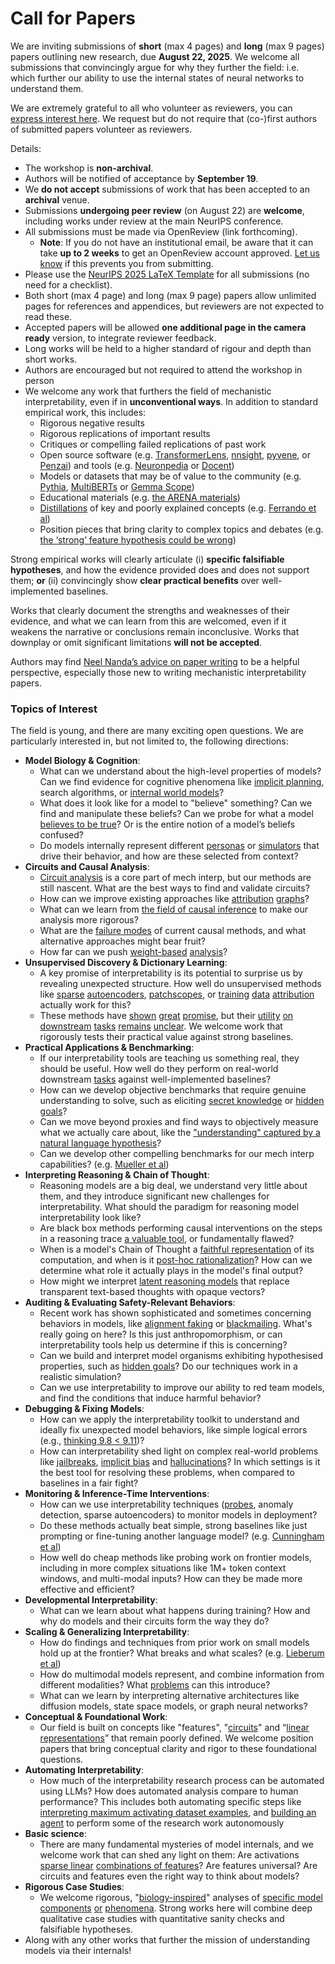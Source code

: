 # Call for Papers
We are inviting submissions of **short** (max 4 pages) and **long** (max 9 pages) papers outlining new research, due **August 22, 2025**. We welcome all submissions that convincingly argue for why they further the field: i.e. which further our ability to use the internal states of neural networks to understand them. 

We are extremely grateful to all who volunteer as reviewers, you can [express interest here](https://www.google.com/url?q=https://docs.google.com/forms/d/e/1FAIpQLSdiw1SJllzoTz_nqzDTzTOGb9DV3W_truQyh-WvYj_QGIi7Mg/viewform?usp%3Ddialog&sa=D&source=editors&ust=1753708415092315&usg=AOvVaw0DO5ELrSP9gzIGz3T2Aol-). We request but do not require that (co-)first authors of submitted papers volunteer as reviewers. 

Details: 
* The workshop is **non-archival**.
* Authors will be notified of acceptance by **September 19**.
* We **do not accept** submissions of work that has been accepted to an **archival** venue.
* Submissions **undergoing peer review** (on August 22) are **welcome**, including works under review at the main NeurIPS conference.
* All submissions must be made via OpenReview (link forthcoming).
  * **Note**: If you do not have an institutional email, be aware that it can take **up to 2 weeks** to get an OpenReview account approved. [Let us know](mailto:neurips2025@mechinterpworkshop.com) if this prevents you from submitting.
* Please use the [NeurIPS 2025 LaTeX Template](https://www.google.com/url?q=https://media.neurips.cc/Conferences/NeurIPS2025/Styles.zip&sa=D&source=editors&ust=1753708415093883&usg=AOvVaw3dJfbsvBPQKMxC7jMPK-OG) for all submissions (no need for a checklist).
* Both short (max 4 page) and long (max 9 page) papers allow unlimited pages for references and appendices, but reviewers are not expected to read these.
* Accepted papers will be allowed **one additional page in the camera ready** version, to integrate reviewer feedback.
* Long works will be held to a higher standard of rigour and depth than short works.
* Authors are encouraged but not required to attend the workshop in person
* We welcome any work that furthers the field of mechanistic interpretability, even if in **unconventional ways**. In addition to standard empirical work, this includes:
  * Rigorous negative results
  * Rigorous replications of important results
  * Critiques or compelling failed replications of past work
  * Open source software (e.g. [TransformerLens](https://www.google.com/url?q=https://github.com/neelnanda-io/TransformerLens&sa=D&source=editors&ust=1753708415095134&usg=AOvVaw1LKAawW4BBPXBaCOP4yCpZ), [nnsight](https://www.google.com/url?q=https://github.com/ndif-team/nnsight&sa=D&source=editors&ust=1753708415095272&usg=AOvVaw1FTQmdDUrN9o4IogINw1bU), [pyvene](https://www.google.com/url?q=https://github.com/stanfordnlp/pyvene/tree/main/pyvene/models/mlp&sa=D&source=editors&ust=1753708415095415&usg=AOvVaw0ZCapNYXwoZalmDz00D05F), or [Penzai](https://www.google.com/url?q=https://github.com/google-deepmind/penzai&sa=D&source=editors&ust=1753708415095558&usg=AOvVaw0TV_juFBFgfPLF63vlClEL)) and tools (e.g. [Neuronpedia](https://www.google.com/url?q=http://neuronpedia.org&sa=D&source=editors&ust=1753708415095676&usg=AOvVaw0mckI3pfnMFZt6JmSWZVLO) or [Docent](https://www.google.com/url?q=https://transluce.org/introducing-docent&sa=D&source=editors&ust=1753708415095824&usg=AOvVaw04D_Ftl__IVJlOdk48on07))
  * Models or datasets that may be of value to the community (e.g. [Pythia](https://www.google.com/url?q=https://arxiv.org/abs/2304.01373&sa=D&source=editors&ust=1753708415096019&usg=AOvVaw02xUeiXeYu2JEwo_gy1V4G), [MultiBERTs](https://www.google.com/url?q=https://arxiv.org/abs/2106.16163&sa=D&source=editors&ust=1753708415096092&usg=AOvVaw0v59V1kLWWkkkFKHzOf1_x) or [Gemma Scope](https://www.google.com/url?q=https://arxiv.org/abs/2408.05147&sa=D&source=editors&ust=1753708415096183&usg=AOvVaw2pdOKx67iLLd-NI-2LaA8K))
  * Educational materials (e.g. [the ARENA materials](https://www.google.com/url?q=https://arena3-chapter1-transformer-interp.streamlit.app/&sa=D&source=editors&ust=1753708415096370&usg=AOvVaw0hPyZqGAGKpkd_DQ1G1U5-))
  * [Distillations](https://www.google.com/url?q=https://distill.pub/2017/research-debt/&sa=D&source=editors&ust=1753708415096484&usg=AOvVaw2yJqf3LxgCHbut2Z3OR42J) of key and poorly explained concepts (e.g. [Ferrando et al](https://www.google.com/url?q=https://arxiv.org/abs/2405.00208&sa=D&source=editors&ust=1753708415096617&usg=AOvVaw3y511-DdT0PHkSEtitIA-C))
  * Position pieces that bring clarity to complex topics and debates (e.g. [the ‘strong’ feature hypothesis could be wrong](https://www.google.com/url?q=https://www.alignmentforum.org/posts/tojtPCCRpKLSHBdpn/the-strong-feature-hypothesis-could-be-wrong&sa=D&source=editors&ust=1753708415096892&usg=AOvVaw1mPz9hW-z7MuoNBWYaEoUN))

Strong empirical works will clearly articulate (i) **specific falsifiable hypotheses**, and how the evidence provided does and does not support them; **or** (ii) convincingly show **clear practical benefits** over well-implemented baselines. 

Works that clearly document the strengths and weaknesses of their evidence, and what we can learn from this are welcomed, even if it weakens the narrative or conclusions remain inconclusive. Works that downplay or omit significant limitations **will not be accepted**. 

Authors may find [Neel Nanda’s advice on paper writing](https://www.google.com/url?q=https://www.alignmentforum.org/posts/eJGptPbbFPZGLpjsp/highly-opinionated-advice-on-how-to-write-ml-papers&sa=D&source=editors&ust=1753708415098261&usg=AOvVaw1BY0fR6cZaFOY5cl-jKhp_) to be a helpful perspective, especially those new to writing mechanistic interpretability papers. 
### Topics of Interest
The field is young, and there are many exciting open questions. We are particularly interested in, but not limited to, the following directions: 
* **Model Biology & Cognition**:
  * What can we understand about the high-level properties of models? Can we find evidence for cognitive phenomena like [implicit planning](https://www.google.com/url?q=https://transformer-circuits.pub/2025/attribution-graphs/biology.html%23dives-poems&sa=D&source=editors&ust=1753708415098964&usg=AOvVaw3EuEtCS160TVtpcaP1SbKv), search algorithms, or [internal world models](https://www.google.com/url?q=https://arxiv.org/abs/2210.13382&sa=D&source=editors&ust=1753708415099085&usg=AOvVaw3msIZZQ2PACFdBtAmk2Z_7)?
  * What does it look like for a model to "believe" something? Can we find and manipulate these beliefs? Can we probe for what a model [believes to be true](https://www.google.com/url?q=https://arxiv.org/abs/2310.06824&sa=D&source=editors&ust=1753708415099329&usg=AOvVaw2MluUK9wRLv3aAbHt5Vjz3)? Or is the entire notion of a model’s beliefs confused?
  * Do models internally represent different [personas](https://www.google.com/url?q=https://arxiv.org/abs/2406.12094&sa=D&source=editors&ust=1753708415099525&usg=AOvVaw0oHOCFurHjiII_UKy-fS65) or [simulators](https://www.google.com/url?q=https://www.nature.com/articles/s41586-023-06647-8&sa=D&source=editors&ust=1753708415099612&usg=AOvVaw1LmjPXzVgB1WqFPLNP-myJ) that drive their behavior, and how are these selected from context?
* **Circuits and Causal Analysis**:
  * [Circuit analysis](https://www.google.com/url?q=https://distill.pub/2020/circuits/zoom-in/&sa=D&source=editors&ust=1753708415099870&usg=AOvVaw09hBQwlozgABCIelSvkR6N) is a core part of mech interp, but our methods are still nascent. What are the best ways to find and validate circuits?
  * How can we improve existing approaches like [attribution](https://www.google.com/url?q=https://arxiv.org/abs/2406.11944&sa=D&source=editors&ust=1753708415100141&usg=AOvVaw0tk2VLhkjnlqY48MNpFgr4) [graphs](https://www.google.com/url?q=https://transformer-circuits.pub/2025/attribution-graphs/methods.html&sa=D&source=editors&ust=1753708415100232&usg=AOvVaw1gxwQAscdNdmahVFSLmVAq)?
  * What can we learn from [the field of causal inference](https://www.google.com/url?q=https://arxiv.org/abs/2407.04690&sa=D&source=editors&ust=1753708415100379&usg=AOvVaw2D-Ju59YiuJamfsE2JV-UE) to make our analysis more rigorous?
  * What are the [failure modes](https://www.google.com/url?q=https://arxiv.org/abs/2307.15771&sa=D&source=editors&ust=1753708415100619&usg=AOvVaw3e8_VBrw7tCVYi30yyfyKX) of current causal methods, and what alternative approaches might bear fruit?
  * How far can we push [weight-based](https://www.google.com/url?q=https://arxiv.org/abs/2301.05217&sa=D&source=editors&ust=1753708415100880&usg=AOvVaw16PKeaOYroFaFWmNEtpltt) [analysis](https://www.google.com/url?q=https://arxiv.org/abs/2410.08417&sa=D&source=editors&ust=1753708415100971&usg=AOvVaw0FP1OYiScdNR_WpEk2sgC-)?
* **Unsupervised Discovery & Dictionary Learning**:
  * A key promise of interpretability is its potential to surprise us by revealing unexpected structure. How well do unsupervised methods like [sparse](https://www.google.com/url?q=https://arxiv.org/abs/2103.15949&sa=D&source=editors&ust=1753708415101369&usg=AOvVaw3XjY5sLVqKlLV8E0B-hous) [autoencoders](https://www.google.com/url?q=https://transformer-circuits.pub/2023/monosemantic-features&sa=D&source=editors&ust=1753708415101463&usg=AOvVaw27pLDUwHlKsGiWK4IdOYXM), [patch](https://www.google.com/url?q=https://arxiv.org/abs/2401.06102&sa=D&source=editors&ust=1753708415101534&usg=AOvVaw2tQEUA1B86SqQQ1UATHQpx)[scopes](https://www.google.com/url?q=https://arxiv.org/abs/2403.10949v2&sa=D&source=editors&ust=1753708415101587&usg=AOvVaw3nJ-GtqHF-fFp3ANrEm2ir), or [training](https://www.google.com/url?q=https://proceedings.mlr.press/v70/koh17a?ref%3Dhttps://githubhelp.com&sa=D&source=editors&ust=1753708415101680&usg=AOvVaw3JF8TqjbA1Lk4HTpsiwgfQ) [data](https://www.google.com/url?q=https://arxiv.org/abs/2308.03296&sa=D&source=editors&ust=1753708415101746&usg=AOvVaw27apz0wfhlsIWGnbsqNDd3) [attribution](https://www.google.com/url?q=https://arxiv.org/abs/2205.11482&sa=D&source=editors&ust=1753708415101862&usg=AOvVaw2VG91cN63VH2huyWZhvOGl) actually work for this?
  * These methods have [shown](https://www.google.com/url?q=https://transformer-circuits.pub/2024/scaling-monosemanticity/index.html&sa=D&source=editors&ust=1753708415102128&usg=AOvVaw1Ei-wnFzwLHxu1IjOE1wb0) [great](https://www.google.com/url?q=https://transformer-circuits.pub/2025/attribution-graphs/biology.html&sa=D&source=editors&ust=1753708415102257&usg=AOvVaw0Drf2r4U-s9XepkYpeiSuq) [promise](https://www.google.com/url?q=https://arxiv.org/abs/2503.10965&sa=D&source=editors&ust=1753708415102341&usg=AOvVaw2R8rfQ9WbES2bp9BwLt0NW), but their [utility](https://www.google.com/url?q=https://arxiv.org/abs/2502.16681&sa=D&source=editors&ust=1753708415102480&usg=AOvVaw10u-6Cp1KXCOPPFxEvuJJI) [on](https://www.google.com/url?q=https://www.tilderesearch.com/blog/sieve&sa=D&source=editors&ust=1753708415102655&usg=AOvVaw026pl9ePAErK5a_t9VHgxJ) [downstream](https://www.google.com/url?q=https://arxiv.org/abs/2501.17148&sa=D&source=editors&ust=1753708415102835&usg=AOvVaw0WEyBTXe8nLFnzstqSaYFV) [tasks](https://www.google.com/url?q=https://transformer-circuits.pub/2024/features-as-classifiers/index.html&sa=D&source=editors&ust=1753708415103031&usg=AOvVaw2vHQKe6uU1ZwwUxB6Kg3La) [remains](https://www.google.com/url?q=https://arxiv.org/abs/2502.04382&sa=D&source=editors&ust=1753708415103167&usg=AOvVaw1kL0AKmv2XQW3zVoJe3b9C) [unclear](https://www.google.com/url?q=https://www.alignmentforum.org/posts/4uXCAJNuPKtKBsi28/negative-results-for-saes-on-downstream-tasks&sa=D&source=editors&ust=1753708415103344&usg=AOvVaw0rME4NSIB4e8DvpwSRk-bH). We welcome work that rigorously tests their practical value against strong baselines.
* **Practical Applications & Benchmarking**:
  * If our interpretability tools are teaching us something real, they should be useful. How well do they perform on real-world downstream [tasks](https://www.google.com/url?q=https://www.lesswrong.com/posts/wGRnzCFcowRCrpX4Y/downstream-applications-as-validation-of-interpretability&sa=D&source=editors&ust=1753708415103858&usg=AOvVaw2fjEcyy6RcF4K4t-rZCx6d) against well-implemented baselines?
  * How can we develop objective benchmarks that require genuine understanding to solve, such as eliciting [secret knowledge](https://www.google.com/url?q=https://arxiv.org/abs/2505.14352&sa=D&source=editors&ust=1753708415104144&usg=AOvVaw2GunPZ4o9Rb7tEoDhivtId) or [hidden goals](https://www.google.com/url?q=https://arxiv.org/abs/2503.10965&sa=D&source=editors&ust=1753708415104229&usg=AOvVaw3KdmZTAtiYSBisGdUK2XqY)?
  * Can we move beyond proxies and find ways to objectively measure what we actually care about, like the ["understanding" captured by a natural language hypothesis](https://www.google.com/url?q=https://arxiv.org/abs/2502.04382&sa=D&source=editors&ust=1753708415104479&usg=AOvVaw3vOCRuoDHueTeODkyleXJk)?
  * Can we develop other compelling benchmarks for our mech interp capabilities? (e.g. [Mueller et al](https://www.google.com/url?q=https://arxiv.org/abs/2504.13151&sa=D&source=editors&ust=1753708415104687&usg=AOvVaw2r7tC9e-E-6JaUMec2Q3SA))
* **Interpreting Reasoning & Chain of Thought**:
  * Reasoning models are a big deal, we understand very little about them, and they introduce significant new challenges for interpretability. What should the paradigm for reasoning model interpretability look like?
  * Are black box methods performing causal interventions on the steps in a reasoning trace [a valuable tool](https://www.google.com/url?q=https://arxiv.org/abs/2506.19143&sa=D&source=editors&ust=1753708415105270&usg=AOvVaw334ORBBHNANu-xtarSPhGG), or fundamentally flawed?
  * When is a model's Chain of Thought a [faithful representation](https://www.google.com/url?q=https://arxiv.org/abs/2305.04388&sa=D&source=editors&ust=1753708415105449&usg=AOvVaw2dsNWkO7jI-pm3HX--rcjB) of its computation, and when is it [post-hoc rationalization](https://www.google.com/url?q=https://arxiv.org/abs/2503.08679&sa=D&source=editors&ust=1753708415105576&usg=AOvVaw1rjWn4SVffs3clNcXWRb4y)? How can we determine what role it actually plays in the model's final output?
  * How might we interpret [latent reasoning models](https://www.google.com/url?q=https://arxiv.org/abs/2412.06769&sa=D&source=editors&ust=1753708415105797&usg=AOvVaw3Zh0y6MYeHSO8RC5d1N1TB) that replace transparent text-based thoughts with opaque vectors?
* **Auditing & Evaluating Safety-Relevant Behaviors**:
  * Recent work has shown sophisticated and sometimes concerning behaviors in models, like [alignment faking](https://www.google.com/url?q=https://arxiv.org/abs/2412.14093&sa=D&source=editors&ust=1753708415106228&usg=AOvVaw1QHFcuXj6AMIqw6cclMphP) or [blackmailing](https://www.google.com/url?q=https://www.anthropic.com/research/agentic-misalignment&sa=D&source=editors&ust=1753708415106326&usg=AOvVaw1FecyNQGytNRgCPg2iruRj). What's really going on here? Is this just anthropomorphism, or can interpretability tools help us determine if this is concerning?
  * Can we build and interpret model organisms exhibiting hypothesised properties, such as [hidden goals](https://www.google.com/url?q=https://arxiv.org/abs/2503.10965&sa=D&source=editors&ust=1753708415106627&usg=AOvVaw0iiXNHEVwxEGTCYvXW52Ce)? Do our techniques work in a realistic simulation?
  * Can we use interpretability to improve our ability to red team models, and find the conditions that induce harmful behavior?
* **Debugging & Fixing Models**:
  * How can we apply the interpretability toolkit to understand and ideally fix unexpected model behaviors, like simple logical errors (e.g., [thinking 9.8 < 9.11](https://www.google.com/url?q=https://transluce.org/observability-interface&sa=D&source=editors&ust=1753708415107239&usg=AOvVaw2udsbpdzPaUb_tdDiUVvg7))?
  * How can interpretability shed light on complex real-world problems like [jailbreaks](https://www.google.com/url?q=https://transformer-circuits.pub/2025/attribution-graphs/biology.html%23dives-jailbreak&sa=D&source=editors&ust=1753708415107514&usg=AOvVaw19g46YBu0CMiIb8Z98Aetm), [implicit bias](https://www.google.com/url?q=https://arxiv.org/abs/2506.10922&sa=D&source=editors&ust=1753708415107597&usg=AOvVaw2MasSHowIs8QRKw6EogJ7_) and [hallucinations](https://www.google.com/url?q=https://arxiv.org/abs/2411.14257&sa=D&source=editors&ust=1753708415107676&usg=AOvVaw0YIjvjNW_OFiKBa2PLRpzM)? In which settings is it the best tool for resolving these problems, when compared to baselines in a fair fight?
* **Monitoring & Inference-Time Interventions**:
  * How can we use interpretability techniques ([probes](https://www.google.com/url?q=https://arxiv.org/abs/2102.12452&sa=D&source=editors&ust=1753708415108045&usg=AOvVaw0xpJk71V4DmbRyLuuYj628), anomaly detection, sparse autoencoders) to monitor models in deployment?
  * Do these methods actually beat simple, strong baselines like just prompting or fine-tuning another language model? (e.g. [Cunningham et al](https://www.google.com/url?q=https://alignment.anthropic.com/2025/cheap-monitors/&sa=D&source=editors&ust=1753708415108355&usg=AOvVaw0vvJWmC3bfhZ-4OUW-IG-M))
  * How well do cheap methods like probing work on frontier models, including in more complex situations like 1M+ token context windows, and multi-modal inputs? How can they be made more effective and efficient?
* **Developmental Interpretability**:
  * What can we learn about what happens during training? How and why do models and their circuits form the way they do?
* **Scaling & Generalizing Interpretability**:
  * How do findings and techniques from prior work on small models hold up at the frontier? What breaks and what scales? (e.g. [Lieberum et al](https://www.google.com/url?q=https://arxiv.org/abs/2307.09458&sa=D&source=editors&ust=1753708415109234&usg=AOvVaw3oLpiSstxwqvYFpGKYZFAr))
  * How do multimodal models represent, and combine information from different modalities? What [problems](https://www.google.com/url?q=https://openreview.net/pdf?id%3DVUhRdZp8ke&sa=D&source=editors&ust=1753708415109532&usg=AOvVaw00hUGlbmfR-y8mL1C1SDwq) can this introduce?
  * What can we learn by interpreting alternative architectures like diffusion models, state space models, or graph neural networks?
* **Conceptual & Foundational Work**:
  * Our field is built on concepts like "features", "[circuits](https://www.google.com/url?q=https://distill.pub/2020/circuits/zoom-in/&sa=D&source=editors&ust=1753708415109992&usg=AOvVaw0HH0NOEg-NPmVy5alizHEY)" and “[linear representations](https://www.google.com/url?q=https://transformer-circuits.pub/2024/july-update/index.html%23linear-representations&sa=D&source=editors&ust=1753708415110114&usg=AOvVaw0O_hZgcMFaakbkaO1KDrIx)” that remain poorly defined. We welcome position papers that bring conceptual clarity and rigor to these foundational questions.
* **Automating Interpretability**:
  * How much of the interpretability research process can be automated using LLMs? How does automated analysis compare to human performance? This includes both automating specific steps like [interpreting maximum activating dataset examples](https://www.google.com/url?q=https://openaipublic.blob.core.windows.net/neuron-explainer/paper/index.html&sa=D&source=editors&ust=1753708415110780&usg=AOvVaw3MyxGKMMi-YrLSH7opoMAj), and [building an agent](https://www.google.com/url?q=https://arxiv.org/abs/2404.14394&sa=D&source=editors&ust=1753708415110870&usg=AOvVaw37MZLsLKPRFSb8xn31Zd0D) to perform some of the research work autonomously
* **Basic science**:
  * There are many fundamental mysteries of model internals, and we welcome work that can shed any light on them: Are activations [sparse linear](https://www.google.com/url?q=https://arxiv.org/abs/1601.03764&sa=D&source=editors&ust=1753708415111258&usg=AOvVaw3GIe5GsBzvxFv6IebGmJwd) [combinations of features](https://www.google.com/url?q=https://transformer-circuits.pub/2022/toy_model/index.html&sa=D&source=editors&ust=1753708415111378&usg=AOvVaw0-BJ1KwZaSnS-zPRGuRdu9)? Are features universal? Are circuits and features even the right way to think about models?
* **Rigorous Case Studies**:
  * We welcome rigorous, "[biology-inspired](https://www.google.com/url?q=https://distill.pub/2020/circuits/curve-circuits/&sa=D&source=editors&ust=1753708415111737&usg=AOvVaw3VguEfbpH57i95t23QwXw0)" analyses of [specific model](https://www.google.com/url?q=https://arxiv.org/abs/2310.04625&sa=D&source=editors&ust=1753708415111860&usg=AOvVaw0uIF-NYHF7hEHQW4bqmo2F) [components](https://www.google.com/url?q=https://transformer-circuits.pub/2024/scaling-monosemanticity/index.html&sa=D&source=editors&ust=1753708415111988&usg=AOvVaw1dMs8rHoFbjaWFgO_nEwo9) [or](https://www.google.com/url?q=https://arxiv.org/abs/2305.01610&sa=D&source=editors&ust=1753708415112054&usg=AOvVaw3kr6QNyGLm6_CQZOMJb2mo) [phenomena](https://www.google.com/url?q=https://arxiv.org/abs/2306.09346&sa=D&source=editors&ust=1753708415112122&usg=AOvVaw2hL1S21hrWZ9lsRCoU7_yk). Strong works here will combine deep qualitative case studies with quantitative sanity checks and falsifiable hypotheses.
* Along with any other works that further the mission of understanding models via their internals!